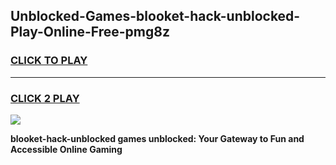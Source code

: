 
## Unblocked-Games-blooket-hack-unblocked-Play-Online-Free-pmg8z
<h3>
<a href="https://premium76.site?title=blooket-hack-unblocked&ref=26A">CLICK TO PLAY</a></h3>
<hr>

<h3>
<a href="https://premium76.site?title=blooket-hack-unblocked&ref=26A">CLICK 2 PLAY</a>
  
</h3>

<a href="https://premium76.site?title=blooket-hack-unblocked&ref=26A"><img src="https://clearcache.store/games.png"></a>


**blooket-hack-unblocked games unblocked: Your Gateway to Fun and Accessible Online Gaming**
